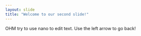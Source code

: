 ```yaml
---
layout: slide
title: "Welcome to our second slide!"
---
```

OHM try to use nano to edit text.
Use the left arrow to go back!
